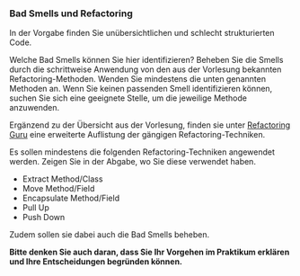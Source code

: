 ### Bad Smells und Refactoring

In der Vorgabe finden Sie unübersichtlichen und schlecht strukturierten Code. 

Welche Bad Smells können Sie hier identifizieren? Beheben Sie die Smells durch die schrittweise Anwendung von den aus der Vorlesung bekannten Refactoring-Methoden. Wenden Sie mindestens die unten genannten Methoden an. Wenn Sie keinen passenden Smell identifizieren können, suchen Sie sich eine geeignete Stelle, um die jeweilige Methode anzuwenden. 

Ergänzend zu der Übersicht aus der Vorlesung, finden sie unter 
[Refactoring Guru](https://refactoring.guru/refactoring/techniques) eine erweiterte 
Auflistung der gängigen Refactoring-Techniken.

Es sollen mindestens die folgenden Refactoring-Techniken angewendet werden. 
Zeigen Sie in der Abgabe, wo Sie diese verwendet haben.

-   Extract Method/Class
-   Move Method/Field
-   Encapsulate Method/Field
-   Pull Up
-   Push Down

Zudem sollen sie dabei auch die Bad Smells beheben.

**Bitte denken Sie auch daran, dass Sie Ihr Vorgehen im Praktikum erklären und Ihre 
Entscheidungen begründen können.**
